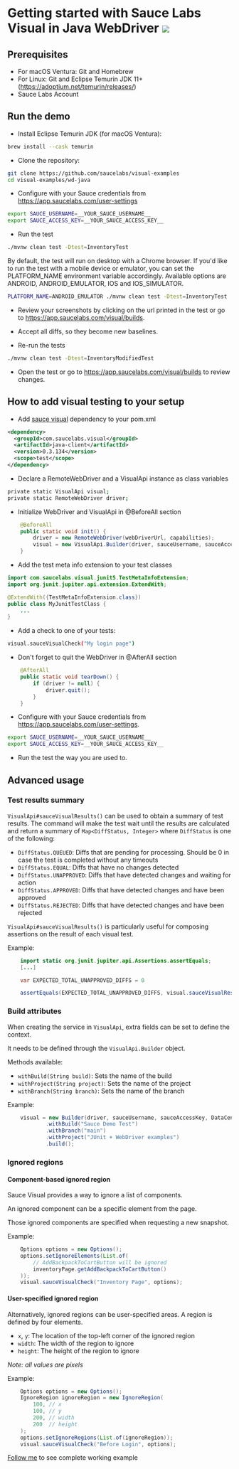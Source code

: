 # Getting started with Sauce Labs Visual in Java WebDriver [![](https://badgen.net/badge/Run%20this%20/README/5B3ADF?icon=https://runme.dev/img/logo.svg)](https://runme.dev/api/runme?repository=git%40github.com%3Asaucelabs%2Fvisual-examples.git)

## Prerequisites

- For macOS Ventura: Git and Homebrew
- For Linux: Git and Eclipse Temurin JDK 11+ (https://adoptium.net/temurin/releases/)
- Sauce Labs Account

## Run the demo

- Install Eclipse Temurin JDK (for macOS Ventura):

```sh { name=java }
brew install --cask temurin
```

- Clone the repository:

```sh { name=clone }
git clone https://github.com/saucelabs/visual-examples
cd visual-examples/wd-java
```

- Configure with your Sauce credentials from https://app.saucelabs.com/user-settings

```sh { name=set-credentials }
export SAUCE_USERNAME=__YOUR_SAUCE_USERNAME__
export SAUCE_ACCESS_KEY=__YOUR_SAUCE_ACCESS_KEY__
```

- Run the test

```sh { name=mvn-run-test }
./mvnw clean test -Dtest=InventoryTest
```

By default, the test will run on desktop with a Chrome browser. 
If you'd like to run the test with a mobile device or emulator, 
you can set the PLATFORM_NAME environment variable accordingly.
Available options are ANDROID, ANDROID_EMULATOR, IOS and IOS_SIMULATOR.

```sh { name=mvn-run-test-android-emulator }
PLATFORM_NAME=ANDROID_EMULATOR ./mvnw clean test -Dtest=InventoryTest
```

- Review your screenshots by clicking on the url printed in the test or go to https://app.saucelabs.com/visual/builds.

- Accept all diffs, so they become new baselines.

- Re-run the tests

```sh { name=mvn-run-test-modified }
./mvnw clean test -Dtest=InventoryModifiedTest
```

- Open the test or go to https://app.saucelabs.com/visual/builds to review changes.

## How to add visual testing to your setup

- Add [sauce visual](https://central.sonatype.com/artifact/com.saucelabs.visual/java-client) dependency
to your pom.xml

```xml
<dependency>
  <groupId>com.saucelabs.visual</groupId>
  <artifactId>java-client</artifactId>
  <version>0.3.134</version>
  <scope>test</scope>
</dependency>
```

- Declare a RemoteWebDriver and a VisualApi instance as class variables

```sh
private static VisualApi visual;
private static RemoteWebDriver driver;
```

- Initialize WebDriver and VisualApi in @BeforeAll section

```java
    @BeforeAll
    public static void init() {
        driver = new RemoteWebDriver(webDriverUrl, capabilities);
        visual = new VisualApi.Builder(driver, sauceUsername, sauceAccessKey, DataCenter.US_WEST_1).build();
    }
```

- Add the test meta info extension to your test classes
```java
import com.saucelabs.visual.junit5.TestMetaInfoExtension;
import org.junit.jupiter.api.extension.ExtendWith;

@ExtendWith({TestMetaInfoExtension.class})
public class MyJunitTestClass {
    ...
}
```

- Add a check to one of your tests:

```sh
visual.sauceVisualCheck("My login page")
```

- Don't forget to quit the WebDriver in @AfterAll section

```java
    @AfterAll
    public static void tearDown() {
        if (driver != null) {
            driver.quit();
        }
    }
```

- Configure with your Sauce credentials from https://app.saucelabs.com/user-settings.

```sh
export SAUCE_USERNAME=__YOUR_SAUCE_USERNAME__
export SAUCE_ACCESS_KEY=__YOUR_SAUCE_ACCESS_KEY__
```

- Run the test the way you are used to.

## Advanced usage

### Test results summary

`VisualApi#sauceVisualResults()` can be used to obtain a summary of test results. The command will make the test wait until the results are calculated and return a summary of `Map<DiffStatus, Integer>` where `DiffStatus` is one of the following:
- `DiffStatus.QUEUED`: Diffs that are pending for processing. Should be 0 in case the test is completed without any timeouts
- `DiffStatus.EQUAL`: Diffs that have no changes detected
- `DiffStatus.UNAPPROVED`: Diffs that have detected changes and waiting for action
- `DiffStatus.APPROVED`: Diffs that have detected changes and have been approved
- `DiffStatus.REJECTED`: Diffs that have detected changes and have been rejected

`VisualApi#sauceVisualResults()` is particularly useful for composing assertions on the result of each visual test.

Example:
```java
    import static org.junit.jupiter.api.Assertions.assertEquals;
    [...]

    var EXPECTED_TOTAL_UNAPPROVED_DIFFS = 0

    assertEquals(EXPECTED_TOTAL_UNAPPROVED_DIFFS, visual.sauceVisualResults().get(DiffStatus.UNAPPROVED));
```

### Build attributes

When creating the service in `VisualApi`, extra fields can be set to define the context.

It needs to be defined through the `VisualApi.Builder` object.

Methods available:
- `withBuild(String build)`: Sets the name of the build
- `withProject(String project)`: Sets the name of the project
- `withBranch(String branch)`: Sets the name of the branch

Example:
```java
    visual = new Builder(driver, sauceUsername, sauceAccessKey, DataCenter.US_WEST_1)
            .withBuild("Sauce Demo Test")
            .withBranch("main")
            .withProject("JUnit + WebDriver examples")
            .build();
```

### Ignored regions

#### Component-based ignored region

Sauce Visual provides a way to ignore a list of components.

An ignored component can be a specific element from the page.

Those ignored components are specified when requesting a new snapshot.

Example:

```java
    Options options = new Options();
    options.setIgnoreElements(List.of(
        // AddBackpackToCartButton will be ignored
        inventoryPage.getAddBackpackToCartButton()
    ));
    visual.sauceVisualCheck("Inventory Page", options);
```

#### User-specified ignored region

Alternatively, ignored regions can be user-specified areas. A region is defined by four elements.

- `x`, `y`: The location of the top-left corner of the ignored region
- `width`: The width of the region to ignore
- `height`: The height of the region to ignore

*Note: all values are pixels*

Example:

```java
    Options options = new Options();
    IgnoreRegion ignoreRegion = new IgnoreRegion(
        100, // x
        100, // y
        200, // width
        200  // height
    );
    options.setIgnoreRegions(List.of(ignoreRegion));
    visual.sauceVisualCheck("Before Login", options);
```

[Follow me](/wd-java/src/test/java/com/example/InventoryIgnoreRegionsTest.java#L38-L50) to see complete working example